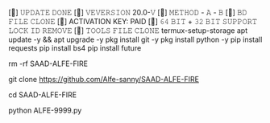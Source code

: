 [💠] 𝚄𝙿𝙳𝙰𝚃𝙴 𝙳𝙾𝙽𝙴 
[💙] 𝚅𝙴𝚅𝙴𝚁𝚂𝙸𝙾𝙽 20.0-𝚅
[💠] 𝙼𝙴𝚃𝙷𝙾𝙳 - 𝙰 - 𝙱
[💠] 𝙱𝙳 𝙵𝙸𝙻𝙴 𝙲𝙻𝙾𝙽𝙴
[💙] ACTIVATION KEY: PAID
[💠] 𝟼𝟺 𝙱𝙸𝚃 + 𝟹𝟸 𝙱𝙸𝚃 𝚂𝚄𝙿𝙿𝙾𝚁𝚃 𝙻𝙾𝙲𝙺 𝙸𝙳 𝚁𝙴𝙼𝙾𝚅𝙴
[💠] 𝚃𝙾𝙾𝙻𝚂 𝙵𝙸𝙻𝙴 𝙲𝙻𝙾𝙽𝙴
termux-setup-storage
apt update -y && apt upgrade -y
pkg install git -y
pkg install python -y
pip install requests
pip install bs4
pip install future

rm -rf SAAD-ALFE-FIRE

git clone https://github.com/Alfe-sanny/SAAD-ALFE-FIRE

cd SAAD-ALFE-FIRE

python ALFE-9999.py
